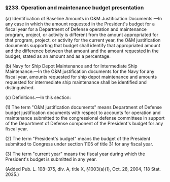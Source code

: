 ### §233. Operation and maintenance budget presentation ###

(a) Identification of Baseline Amounts in O&M Justification Documents.—In any case in which the amount requested in the President's budget for a fiscal year for a Department of Defense operation and maintenance program, project, or activity is different from the amount appropriated for that program, project, or activity for the current year, the O&M justification documents supporting that budget shall identify that appropriated amount and the difference between that amount and the amount requested in the budget, stated as an amount and as a percentage.

(b) Navy for Ship Depot Maintenance and for Intermediate Ship Maintenance.—In the O&M justification documents for the Navy for any fiscal year, amounts requested for ship depot maintenance and amounts requested for intermediate ship maintenance shall be identified and distinguished.

(c) Definitions.—In this section:

(1) The term "O&M justification documents" means Department of Defense budget justification documents with respect to accounts for operation and maintenance submitted to the congressional defense committees in support of the Department of Defense component of the President's budget for any fiscal year.

(2) The term "President's budget" means the budget of the President submitted to Congress under section 1105 of title 31 for any fiscal year.

(3) The term "current year" means the fiscal year during which the President's budget is submitted in any year.

(Added Pub. L. 108–375, div. A, title X, §1003(a)(1), Oct. 28, 2004, 118 Stat. 2035.)
